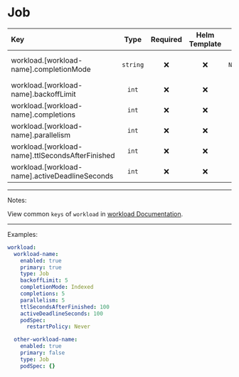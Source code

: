 # Job

| Key                                              |   Type   | Required | Helm Template |   Default    | Description                                     |
| :----------------------------------------------- | :------: | :------: | :-----------: | :----------: | :---------------------------------------------- |
| workload.[workload-name].completionMode          | `string` |    ❌    |      ❌       | `NonIndexed` | Define the completionMode (Indexed, NonIndexed) |
| workload.[workload-name].backoffLimit            |  `int`   |    ❌    |      ❌       |     `5`      | Define the backoffLimit                         |
| workload.[workload-name].completions             |  `int`   |    ❌    |      ❌       |              | Define the completions                          |
| workload.[workload-name].parallelism             |  `int`   |    ❌    |      ❌       |     `1`      | Define the parallelism                          |
| workload.[workload-name].ttlSecondsAfterFinished |  `int`   |    ❌    |      ❌       |    `120`     | Define the ttlSecondsAfterFinished              |
| workload.[workload-name].activeDeadlineSeconds   |  `int`   |    ❌    |      ❌       |              | Define the activeDeadlineSeconds                |

---

Notes:

View common `keys` of `workload` in [workload Documentation](index.md).

---

Examples:

```yaml
workload:
  workload-name:
    enabled: true
    primary: true
    type: Job
    backoffLimit: 5
    completionMode: Indexed
    completions: 5
    parallelism: 5
    ttlSecondsAfterFinished: 100
    activeDeadlineSeconds: 100
    podSpec:
      restartPolicy: Never

  other-workload-name:
    enabled: true
    primary: false
    type: Job
    podSpec: {}
```
